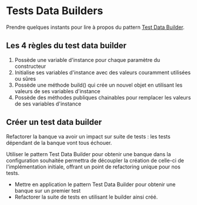 # Tests Data Builders

Prendre quelques instants pour lire à propos du pattern [Test Data Builder](https://xtrem-tdd.netlify.app/Flavours/test-data-builders).

## Les 4 règles du test data builder

1. Possède une variable d'instance pour chaque paramètre du constructeur
2. Initialise ses variables d'instance avec des valeurs couramment utilisées ou sûres
3. Possède une méthode build() qui crée un nouvel objet en utilisant les valeurs de ses variables d'instance
4. Possède des méthodes publiques chainables pour remplacer les valeurs de ses variables d'instance

## Créer un test data builder

Refactorer la banque va avoir un impact sur suite de tests : les tests dépendant de la banque vont tous échouer.

Utiliser le pattern Test Data Builder pour obtenir une banque dans la configuration souhaitée permettra de découpler la création
de celle-ci de l'implémentation initiale, offrant un point de refactoring unique pour nos tests.

- Mettre en application le pattern Test Data Builder pour obtenir une banque sur un premier test
- Refactorer la suite de tests en utilisant le builder ainsi créé.